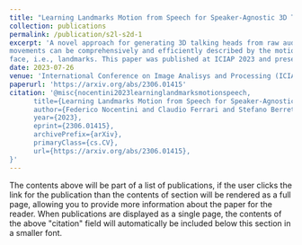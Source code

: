 ```yaml
---
title: "Learning Landmarks Motion from Speech for Speaker-Agnostic 3D Talking Heads Generation."
collection: publications
permalink: /publication/s2l-s2d-1
excerpt: 'A novel approach for generating 3D talking heads from raw audio inputs. This method grounds on the idea that speech related
movements can be comprehensively and efficiently described by the motion of a few control points located on the movable parts of the
face, i.e., landmarks. This paper was published at ICIAP 2023 and presented orally'
date: 2023-07-26
venue: 'International Conference on Image Analisys and Processing (ICIAP 2023)'
paperurl: 'https://arxiv.org/abs/2306.01415'
citation: '@misc{nocentini2023learninglandmarksmotionspeech,
      title={Learning Landmarks Motion from Speech for Speaker-Agnostic 3D Talking Heads Generation}, 
      author={Federico Nocentini and Claudio Ferrari and Stefano Berretti},
      year={2023},
      eprint={2306.01415},
      archivePrefix={arXiv},
      primaryClass={cs.CV},
      url={https://arxiv.org/abs/2306.01415}, 
}'
---
```


The contents above will be part of a list of publications, if the user clicks the link for the publication than the contents of section will be rendered as a full page, allowing you to provide more information about the paper for the reader. When publications are displayed as a single page, the contents of the above "citation" field will automatically be included below this section in a smaller font.
